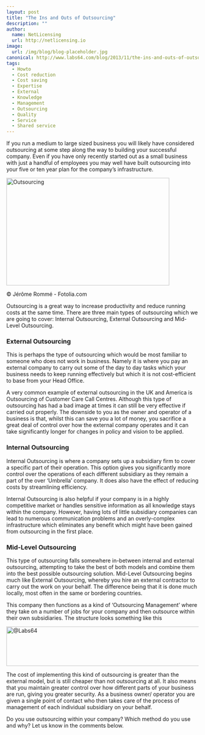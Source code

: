 ```yaml
---
layout: post
title: "The Ins and Outs of Outsourcing"
description: ""
author:
  name: NetLicensing
  url: http://netlicensing.io
image:
  url: /img/blog/blog-placeholder.jpg
canonical: http://www.labs64.com/blog/2013/11/the-ins-and-outs-of-outsourcing/
tags:
  - Howto
  - Cost reduction
  - Cost saving
  - Expertise
  - External
  - Knowledge
  - Management
  - Outsourcing
  - Quality
  - Service
  - Shared service
---
```

If you run a medium to large sized business you will likely have considered outsourcing at some step along the way to building your successful company. Even if you have only recently started out as a small business with just a handful of employees you may well have built outsourcing into your five or ten year plan for the company’s infrastructure.

<div id="attachment_4417" class="wp-caption credit-tracker-caption aligncenter" itemscope itemtype="http://schema.org/ImageObject" style="width: 427px">
  <img itemprop="contentUrl" class="size-full wp-image-4417" alt="Outsourcing" src="/content/uploads/2013/05/Fotolia_57409041_XS.jpg" width="427" height="281" srcset="http://www.labs64.com/content/uploads/2013/05/Fotolia_57409041_XS-300x197.jpg 300w, http://www.labs64.com/content/uploads/2013/05/Fotolia_57409041_XS.jpg 427w" sizes="(max-width: 427px) 100vw, 427px" />

  <p class="wp-caption-text" itemprop="copyrightHolder">
    &copy; Jérôme Rommé - Fotolia.com
  </p>

  <meta itemprop="name" content="Outsourcing" />

  <meta itemprop="caption" content="© Jérôme Rommé &#8211; Fotolia.com" />

  <meta itemprop="author" content="Jérôme Rommé" />

  <meta itemprop="publisher" content="Fotolia" />
</div>

Outsourcing is a great way to increase productivity and reduce running costs at the same time. There are three main types of outsourcing which we are going to cover: Internal Outsourcing, External Outsourcing and Mid-Level Outsourcing.

### External Outsourcing

This is perhaps the type of outsourcing which would be most familiar to someone who does not work in business. Namely it is where you pay an external company to carry out some of the day to day tasks which your business needs to keep running effectively but which it is not cost-efficient to base from your Head Office.

A very common example of external outsourcing in the UK and America is Outsourcing of Customer Care Call Centres. Although this type of outsourcing has had a bad image at times it can still be very effective if carried out properly. The downside to you as the owner and operator of a business is that, whilst this can save you a lot of money, you sacrifice a great deal of control over how the external company operates and it can take significantly longer for changes in policy and vision to be applied.

### Internal Outsourcing

Internal Outsourcing is where a company sets up a subsidiary firm to cover a specific part of their operation. This option gives you significantly more control over the operations of each different subsidiary as they remain a part of the over ‘Umbrella’ company. It does also have the effect of reducing costs by streamlining efficiency.

Internal Outsourcing is also helpful if your company is in a highly competitive market or handles sensitive information as all knowledge stays within the company. However, having lots of little subsidiary companies can lead to numerous communication problems and an overly-complex infrastructure which eliminates any benefit which might have been gained from outsourcing in the first place.

### Mid-Level Outsourcing

This type of outsourcing falls somewhere in-between internal and external outsourcing, attempting to take the best of both models and combine them into the best possible outsourcing solution. Mid-Level Outsourcing begins much like External Outsourcing, whereby you hire an external contractor to carry out the work on your behalf. The difference being that it is done much locally, most often in the same or bordering countries.

This company then functions as a kind of ‘Outsourcing Management’ where they take on a number of jobs for your company and then outsource within their own subsidiaries. The structure looks something like this

<img class="size-full wp-image-4421" alt="@Labs64" src="/content/uploads/2013/05/outsourcing-flow.png" width="674" height="103" />

The cost of implementing this kind of outsourcing is greater than the external model, but is still cheaper than not outsourcing at all. It also means that you maintain greater control over how different parts of your business are run, giving you greater security. As a business owner/ operator you are given a single point of contact who then takes care of the process of management of each individual subsidiary on your behalf.

Do you use outsourcing within your company? Which method do you use and why? Let us know in the comments below.
